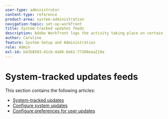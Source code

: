 ```yaml
---
user-type: administrator
content-type: reference
product-area: system-administration
navigation-topic: set-up-workfront
title: System-tracked updates feeds
description: Adobe Workfront logs the activity taking place on certain objects in their [!UICONTROL Updates] area. A system update includes a brief note describing what kind of change happened to the object. [!DNL Workfront] administrators can define what type of changes the system should track in the [!UICONTROL Updates] area.
author: Caroline
feature: System Setup and Administration
role: Admin
exl-id: b43b8583-41cb-4a96-8e61-77208eaa219a
---
```

# System-tracked updates feeds

This section contains the following articles:

* [System-tracked updates](../../../administration-and-setup/set-up-workfront/system-tracked-update-feeds/system-tracked-update-feeds.md)
* [Configure system updates](../../../administration-and-setup/set-up-workfront/system-tracked-update-feeds/configure-system-updates.md)
* [Configure preferences for user updates](../../../administration-and-setup/set-up-workfront/system-tracked-update-feeds/configure-preferences-user-updates.md)

